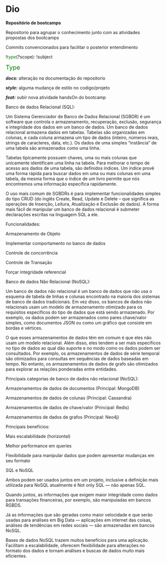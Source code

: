 # Dio

**Repositório de bootcamps**

Repositorio para agrupar o conhecimento junto com as atividades propostas dos bootcamps

Commits convencionados para facilitar o posterior entendimento

!<Ngreen>type</Ngreen>(?scope): !subject

<Tgreen>Type</Tgreen>

**_docs:_** alteração na documentação do repositorio

**_style:_** alguma mudança de estilo no codigo/projeto

**_feat:_** subir nova atividade handsOn do bootcamp

<style>
Ngreen { color: green}
Tgreen { color: green ;font-size:20px}
yellow { color: yellow }
</style>

Banco de dados Relacional (SQL):

Um Sistema Gerenciador de Banco de Dados Relacional (SGBDR) é um software que controla o armazenamento, recuperação, exclusão, segurança e integridade dos dados em um banco de dados. Um banco de dados relacional armazena dados em tabelas. Tabelas são organizadas em colunas, e cada coluna armazena um tipo de dados (inteiro, números reais, strings de caracteres, data, etc.). Os dados de uma simples “instância” de uma tabela são armazenados como uma linha.

Tabelas tipicamente possuem chaves, uma ou mais colunas que unicamente identificam uma linha na tabela. Para melhorar o tempo de acesso aos dados de uma tabela, são definidos índices. Um índice provê uma forma rápida para buscar dados em uma ou mais colunas em uma tabela, da mesma forma que o índice de um livro permite que nós encontremos uma informação específica rapidamente.

O uso mais comum de SGBDRs é para implementar funcionalidades simples do tipo CRUD (do inglês Create, Read, Update e Delete – que significa as operações de Inserção, Leitura, Atualização e Exclusão de dados). A forma mais fácil de manipular um banco de dados relacional é submeter declarações escritas na linguagem SQL a ele.

Funcionalidades:

Armazenamento de Objeto

Implementar comportamento no banco de dados

Controle de concorrência

Controle de Transação

Forçar integridade referencial

Banco de dados Não Relacional (NoSQL):

Um banco de dados não relacional é um banco de dados que não usa o esquema de tabela de linhas e colunas encontrado na maioria dos sistemas de banco de dados tradicionais. Em vez disso, os bancos de dados não relacionais usam um modelo de armazenamento otimizado para os requisitos específicos do tipo de dados que está sendo armazenado. Por exemplo, os dados podem ser armazenados como pares chave/valor simples, como documentos JSON ou como um gráfico que consiste em bordas e vértices.

O que esses armazenamentos de dados têm em comum é que eles não usam um modelo relacional. Além disso, eles tendem a ser mais específicos no tipo de dados ao qual dão suporte e no modo como os dados podem ser consultados. Por exemplo, os armazenamentos de dados de série temporal são otimizados para consultas em sequências de dados baseadas em tempo. No entanto, os armazenamentos de dados de grafo são otimizados para explorar as relações ponderadas entre entidades.

Principais categorias de banco de dados não relacional (NoSQL):

Armazenamentos de dados de documentos (Principal: MongoDB)

Armazenamentos de dados de colunas (Principal: Cassandra)

Armazenamentos de dados de chave/valor (Principal: Redis)

Armazenamentos de dados de grafos (Principal: Neo4j)

Principais benefícios:

Mais escalabilidade (horizontal)

Melhor performance em queries

Flexibilidade para manipular dados que podem apresentar mudanças em seu formato

SQL e NoSQL

Ambos podem ser usados juntos em um projeto, inclusive a definição mais utilizada para NoSQL atualmente é Not only SQL — não apenas SQL.

Quando juntos, as informações que exigem maior integridade como dados para transações financeiras, por exemplo, são manipuladas em bancos RGBDS.

Já as informações que são geradas como maior velocidade e que serão usadas para análises em Big Data — aplicações em internet das coisas, análises de tendências em redes sociais — são armazenadas em bancos NoSQL.

Bases de dados NoSQL trazem muitos benefícios para uma aplicação. Facilitam a escalabilidade, oferecem flexibilidade para alterações no formato dos dados e tornam análises e buscas de dados muito mais eficientes.
